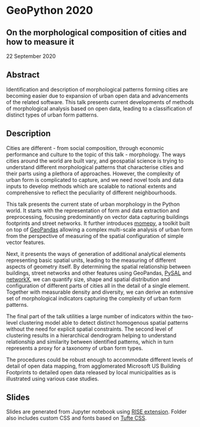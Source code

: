 # GeoPython 2020

## On the morphological composition of cities and how to measure it

22 September 2020

## Abstract

Identification and description of morphological patterns forming cities are becoming easier due to expansion of urban open data and advancements of the related software. This talk presents current developments of methods of morphological analysis based on open data,  leading to a classification of distinct types of urban form patterns.

## Description

Cities are different - from social composition, through economic performance and culture to the topic of this talk - morphology. The ways cities around the world are built vary, and geospatial science is trying to understand different morphological patterns that characterise cities and their parts using a plethora of approaches. However, the complexity of urban form is complicated to capture, and we need novel tools and data inputs to develop methods which are scalable to national extents and comprehensive to reflect the peculiarity of different neighbourhoods.

This talk presents the current state of urban morphology in the Python world. It starts with the representation of form and data extraction and preprocessing, focusing predominantly on vector data capturing buildings footprints and street networks. It further introduces [momepy](https://momepy.org), a toolkit built on top of [GeoPandas](https://geopandas.org) allowing a complex multi-scale analysis of urban form from the perspective of measuring of the spatial configuration of simple vector features. 

Next, it presents the ways of generation of additional analytical elements representing basic spatial units, leading to the measuring of different aspects of geometry itself. By determining the spatial relationship between buildings, street networks and other features using GeoPandas, [PySAL](https://pysal.org) and [networkX](https://networkx.github.io), we can quantify size, shape and spatial distribution and configuration of different parts of cities all in the detail of a single element. Together with measurable density and diversity, we can derive an extensive set of morphological indicators capturing the complexity of urban form patterns.

The final part of the talk utilities a large number of indicators within the two-level clustering model able to detect distinct homogenous spatial patterns without the need for explicit spatial constraints. The second level of clustering results in a hierarchical dendrogram helping to understand relationship and similarity between identified patterns, which in turn represents a proxy for a taxonomy of urban form types.

The procedures could be robust enough to accommodate different levels of detail of open data mapping, from agglomerated Microsoft US Building Footprints to detailed open data released by local municipalities as is illustrated using various case studies.

## Slides

Slides are generated from Jupyter notebook using [RISE extension](https://rise.readthedocs.io/en/stable/index.html). Folder also includes custom CSS and fonts based on [Tufte CSS](https://github.com/edwardtufte/tufte-css).